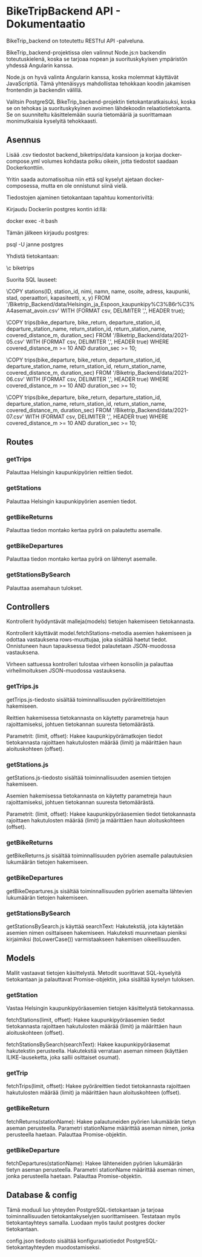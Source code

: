 # BikeTripBackend API - Dokumentaatio

BikeTrip_backend on toteutettu RESTful API -palveluna.

BikeTrip_backend-projektissa olen valinnut Node.js:n backendin toteutuskielenä, koska se tarjoaa nopean ja suorituskykyisen ympäristön yhdessä Angularin kanssa.

Node.js on hyvä valinta Angularin kanssa, koska molemmat käyttävät JavaScriptiä. Tämä yhtenäisyys mahdollistaa tehokkaan koodin jakamisen frontendin ja backendin välillä.

Valitsin PostgreSQL BikeTrip_backend-projektin tietokantaratkaisuksi, koska se on tehokas ja suorituskykyinen avoimen lähdekoodin relaatiotietokanta. Se on suunniteltu käsittelemään suuria tietomääriä ja suorittamaan monimutkaisia kyselyitä tehokkaasti.

## Asennus

Lisää .csv tiedostot backend_biketrips/data kansioon ja korjaa docker-compose.yml volumes kohdasta polku oikein, 
jotta tiedostot saadaan Dockerkonttiin.

Yritin saada automatisoitua niin että sql kyselyt ajetaan docker-composessa, mutta en ole onnistunut siinä vielä.

Tiedostojen ajaminen tietokantaan tapahtuu komentoriviltä:

Kirjaudu Dockeriin postgres kontin id:llä:

docker exec -it <Dockerkontin id> bash

Tämän jälkeen kirjaudu postgres:

psql -U janne postgres

Yhdistä tietokantaan:

\c biketrips

Suorita SQL lauseet:

\COPY stations(ID, station_id, nimi, namn, name, osoite, adress, kaupunki, stad, operaattori, kapasiteetti, x, y) FROM '/Biketrip_Backend/data/Helsingin_ja_Espoon_kaupunkipy%C3%B6r%C3%A4asemat_avoin.csv' WITH (FORMAT csv, DELIMITER ',', HEADER true);

\COPY trips(bike_departure, bike_return, departure_station_id, departure_station_name, return_station_id, return_station_name, covered_distance_m, duration_sec) FROM '/Biketrip_Backend/data/2021-05.csv' WITH (FORMAT csv, DELIMITER ',', HEADER true) WHERE covered_distance_m >= 10 AND duration_sec >= 10;

\COPY trips(bike_departure, bike_return, departure_station_id, departure_station_name, return_station_id, return_station_name, covered_distance_m, duration_sec) FROM '/Biketrip_Backend/data/2021-06.csv' WITH (FORMAT csv, DELIMITER ',', HEADER true) WHERE covered_distance_m >= 10 AND duration_sec >= 10;

\COPY trips(bike_departure, bike_return, departure_station_id, departure_station_name, return_station_id, return_station_name, covered_distance_m, duration_sec) FROM '/Biketrip_Backend/data/2021-07.csv' WITH (FORMAT csv, DELIMITER ',', HEADER true) WHERE covered_distance_m >= 10 AND duration_sec >= 10;




## Routes

### getTrips

Palauttaa Helsingin kaupunkipyörien reittien tiedot.

### getStations

Palauttaa Helsingin kaupunkipyörien asemien tiedot.

### getBikeReturns

Palauttaa tiedon montako kertaa pyörä on palautettu asemalle.

### getBikeDepartures

Palauttaa tiedon montako kertaa pyörä on lähtenyt asemalle.

### getStationsBySearch

Palauttaa asemahaun tulokset.

## Controllers

Kontrollerit hyödyntävät malleja(models) tietojen hakemiseen tietokannasta. 

Kontrollerit käyttävät model.fetchStations-metodia asemien hakemiseen ja odottaa vastauksena rows-muuttujaa, joka sisältää haetut tiedot. Onnistuneen haun tapauksessa tiedot palautetaan JSON-muodossa vastauksena.

Virheen sattuessa kontrolleri tulostaa virheen konsoliin ja palauttaa virheilmoituksen JSON-muodossa vastauksena.

### getTrips.js

getTrips.js-tiedosto sisältää toiminnallisuuden pyöräreittitietojen hakemiseen.

Reittien hakemisessa tietokannasta on käytetty parametreja haun rajoittamiseksi, 
johtuen tietokannan suuresta tietomäärästä.

Parametrit:
(limit, offset): Hakee kaupunkipyörämatkojen tiedot tietokannasta rajoittaen hakutulosten määrää (limit) ja määrittäen haun aloituskohteen (offset).

### getStations.js

getStations.js-tiedosto sisältää toiminnallisuuden asemien tietojen hakemiseen.

Asemien hakemisessa tietokannasta on käytetty parametreja haun rajoittamiseksi, 
johtuen tietokannan suuresta tietomäärästä. 

Parametrit:
(limit, offset): Hakee kaupunkipyöräasemien tiedot tietokannasta rajoittaen hakutulosten määrää (limit) ja määrittäen haun aloituskohteen (offset).

### getBikeReturns

getBikeReturns.js sisältää toiminnallisuuden pyörien asemalle palautuksien lukumäärän tietojen hakemiseen.

### getBikeDepartures

getBikeDepartures.js sisältää toiminnallisuuden pyörien asemalta lähtevien lukumäärän tietojen hakemiseen.

### getStationsBySearch

getStationsBySearch.js käyttää searchText: Hakutekstiä, jota käytetään asemien nimen osittaiseen hakemiseen.
Hakuteksti muunnetaan pieniksi kirjaimiksi (toLowerCase()) varmistaakseen hakemisen oikeellisuuden.

## Models

Mallit vastaavat tietojen käsittelystä. Metodit suorittavat SQL-kyselyitä tietokantaan ja
palauttavat Promise-objektin, joka sisältää kyselyn tuloksen.

### getStation

Vastaa Helsingin kaupunkipyöräasemien tietojen käsittelystä tietokannassa.

fetchStations(limit, offset): Hakee kaupunkipyöräasemien tiedot tietokannasta rajoittaen hakutulosten määrää (limit) ja määrittäen haun aloituskohteen (offset).

fetchStationsBySearch(searchText): Hakee kaupunkipyöräasemat hakutekstin perusteella. Hakutekstiä verrataan aseman nimeen (käyttäen ILIKE-lauseketta, joka sallii osittaiset osumat).


### getTrip

fetchTrips(limit, offset): Hakee pyöräreittien tiedot tietokannasta rajoittaen hakutulosten määrää (limit) ja määrittäen haun aloituskohteen (offset).

### getBikeReturn

fetchReturns(stationName): Hakee palautuneiden pyörien lukumäärän tietyn aseman perusteella. Parametri stationName määrittää aseman nimen, jonka perusteella haetaan. Palauttaa Promise-objektin.

### getBikeDeparture

fetchDepartures(stationName): Hakee lähteneiden pyörien lukumäärän tietyn aseman perusteella. Parametri stationName määrittää aseman nimen, jonka perusteella haetaan. Palauttaa Promise-objektin.

## Database & config

Tämä moduuli luo yhteyden PostgreSQL-tietokantaan ja tarjoaa toiminnallisuuden tietokantakyselyjen suorittamiseen. Testataan myös tietokantayhteys samalla.
Luodaan myös taulut postgres docker tietokantaan.

config.json tiedosto sisältää konfiguraatiotiedot PostgreSQL-tietokantayhteyden muodostamiseksi.
